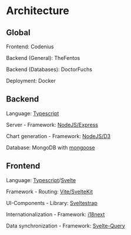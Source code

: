 # Architecture
## Global

Frontend: Codenius

Backend (General): TheFentos

Backend (Databases): DoctorFuchs

Deployment: Docker

## Backend

Language: [Typescript](https://www.typescriptlang.org)

Server - Framework: [NodeJS/Express](https://expressjs.com/)

Chart generation - Framework: [NodeJS/D3](https://d3js.org/)

Database: MongoDB with [mongoose](https://mongoosejs.com/)


## Frontend
Language: [Typescript](https://www.typescriptlang.org)/[Svelte](https://svelte.dev/)

Framework - Routing: [Vite/SvelteKit](https://kit.svelte.dev/)

UI-Components - Library: [Sveltestrap](https://github.com/bestguy/sveltestrap)

Internationalization - Framework: [i18next](https://i18next.com)

Data synchronization - Framework: [Svelte-Query](https://github.com/SvelteStack/svelte-query)
